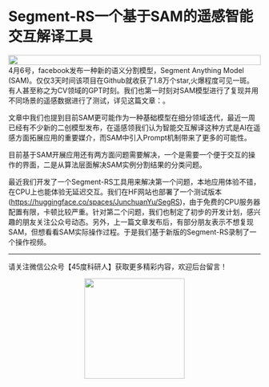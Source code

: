 # Segment-RS一个基于SAM的遥感智能交互解译工具

<div style="display:flex; justify-content:center;">
    <img src="https://dunazo.oss-cn-beijing.aliyuncs.com/blog/insert.jpg" style="width:100%;">
</div>
4月6号，facebook发布一种新的语义分割模型，Segment Anything Model (SAM)。仅仅3天时间该项目在Github就收获了1.8万个star,火爆程度可见一斑。有人甚至称之为CV领域的GPT时刻。我们也第一时刻对SAM模型进行了复现并用不同场景的遥感数据进行了测试，详见这篇文章：。

文章中我们也提到目前SAM更可能作为一种基础模型在细分领域迭代，最近一周已经有不少新的二创模型发布，在遥感领我们认为智能交互解译这种方式是AI在遥感方面拓展应用的重要媒介，而SAM中引入Prompt机制带来了更多的可能性。

目前基于SAM开展应用还有两方面问题需要解决，一个是需要一个便于交互的操作的界面，二是从算法层面解决SAM实例分割结果的分类问题。

最近我们开发了一个Segment-RS工具用来解决第一个问题，本地应用体验不错，在CPU上也能体验无延迟交互。我们在HF网站也部署了一个测试版本(https://huggingface.co/spaces/JunchuanYu/SegRS)，由于免费的CPU服务器配置有限，卡顿比较严重。针对第二个问题，我们也制定了初步的开发计划，感兴趣的朋友关注公众号动态。另外，上一篇文章发布后，有部分朋友表示不想复现SAM，但想看看SAM实际操作过程。于是我们基于新版的Segment-RS录制了一个操作视频。




---------------------------
请关注微信公众号【45度科研人】获取更多精彩内容，欢迎后台留言！

<div style="display:flex; justify-content:center;">
    <img src="https://dunazo.oss-cn-beijing.aliyuncs.com/blog/wechat-simple.png" style="width:200px;height:200px;">
</div>
